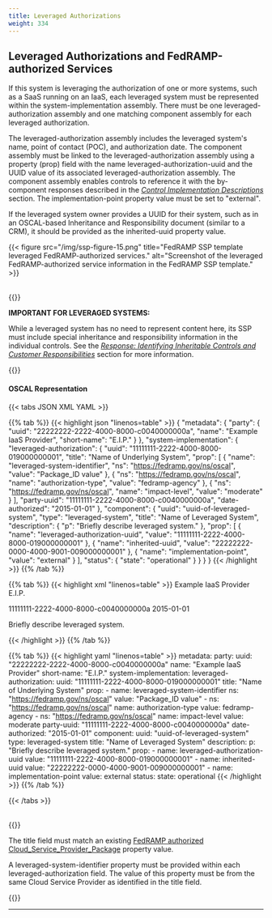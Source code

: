```yaml
---
title: Leveraged Authorizations
weight: 334
---
```

## Leveraged Authorizations and FedRAMP-authorized Services

If this system is leveraging the authorization of one or more systems, such as a SaaS running on an IaaS, each leveraged system must be represented within the system-implementation assembly. There must be one leveraged-authorization assembly and one matching component assembly for each leveraged authorization.

The leveraged-authorization assembly includes the leveraged system's name, point of contact (POC), and authorization date. The component assembly must be linked to the leveraged-authorization assembly using a property (prop) field with the name leveraged-authorization-uuid and the
UUID value of its associated leveraged-authorization assembly. The component assembly enables controls to reference it with the by-component responses described in the [*Control Implementation Descriptions*](/documentation/ssp/6-security-controls/#control-implementation-descriptions) section. The implementation-point property value must be set to "external".

If the leveraged system owner provides a UUID for their system, such as in an OSCAL-based Inheritance and Responsibility document (similar to a CRM), it should be provided as the inherited-uuid property value.

{{< figure src="/img/ssp-figure-15.png" title="FedRAMP SSP template leveraged FedRAMP-authorized services." alt="Screenshot of the leveraged FedRAMP-authorized service information in the FedRAMP SSP template." >}}

<br />
{{<callout>}}

**IMPORTANT FOR LEVERAGED SYSTEMS:**

While a leveraged system has no need to represent content here, its SSP must include special inheritance and responsibility information in the individual controls. See the [*Response: Identifying Inheritable Controls and Customer Responsibilities*](/documentation/ssp/6-security-controls/#response-identifying-inheritable-controls-and-customer-responsibilities) section for more information.

{{</callout>}}

#### OSCAL Representation
{{< tabs JSON XML YAML >}}

{{% tab %}}
{{< highlight json "linenos=table" >}}
{
  "metadata": {
    "party": {
      "uuid": "22222222-2222-4000-8000-c0040000000a",
      "name": "Example IaaS Provider",
      "short-name": "E.I.P."
    }
  },
  "system-implementation": {
    "leveraged-authorization": {
      "uuid": "11111111-2222-4000-8000-019000000001",
      "title": "Name of Underlying System",
      "prop": [
        {
          "name": "leveraged-system-identifier",
          "ns": "https://fedramp.gov/ns/oscal",
          "value": "Package_ID value"
        },
        {
          "ns": "https://fedramp.gov/ns/oscal",
          "name": "authorization-type",
          "value": "fedramp-agency"
        },
        {
          "ns": "https://fedramp.gov/ns/oscal",
          "name": "impact-level",
          "value": "moderate"
        }
      ],
      "party-uuid": "11111111-2222-4000-8000-c0040000000a",
      "date-authorized": "2015-01-01"
    },
    "component": {
      "uuid": "uuid-of-leveraged-system",
      "type": "leveraged-system",
      "title": "Name of Leveraged System",
      "description": {
        "p": "Briefly describe leveraged system."
      },
      "prop": [
        {
          "name": "leveraged-authorization-uuid",
          "value": "11111111-2222-4000-8000-019000000001"
        },
        {
          "name": "inherited-uuid",
          "value": "22222222-0000-4000-9001-009000000001"
        },
        {
          "name": "implementation-point",
          "value": "external"
        }
      ],
      "status": {
        "state": "operational"
      }
    }
  }
}
{{< /highlight >}}
{{% /tab %}}

{{% tab %}}
{{< highlight xml "linenos=table" >}}
<metadata>
    <!-- CSP name -->
    <party uuid="22222222-2222-4000-8000-c0040000000a">
        <name>Example IaaS Provider</name>
        <short-name>E.I.P.</short-name>
    </party>
</metadata>
<!-- cut import-profile, system-characteristics -->
<system-implementation>
    <leveraged-authorization uuid="11111111-2222-4000-8000-019000000001">
        <title>Name of Underlying System</title>
        <!-- FedRAMP Package ID -->
        <prop name="leveraged-system-identifier" ns="https://fedramp.gov/ns/oscal" value="Package_ID value" />
        <prop ns="https://fedramp.gov/ns/oscal" name="authorization-type" value="fedramp-agency"/>
        <prop ns="https://fedramp.gov/ns/oscal" name="impact-level" value="moderate"/>
        <party-uuid>11111111-2222-4000-8000-c0040000000a</party-uuid>
        <date-authorized>2015-01-01</date-authorized>
    </leveraged-authorization>
    <!-- CSO name & service description -->
    <component uuid="uuid-of-leveraged-system" type="leveraged-system">
        <title>Name of Leveraged System</title>
        <description>
            <p>Briefly describe leveraged system.</p>
        </description>
        <prop name="leveraged-authorization-uuid" value="11111111-2222-4000-8000-019000000001" />
        <prop name="inherited-uuid" value="22222222-0000-4000-9001-009000000001" />
        <prop name="implementation-point" value="external"/>
        <!-- FedRAMP prop extensions for table 6.1 columns -->
        <status state="operational"/>
    </component>
</system-implementation>
{{< /highlight >}}
{{% /tab %}}

{{% tab %}}
{{< highlight yaml "linenos=table" >}}
metadata:
  party:
    uuid: "22222222-2222-4000-8000-c0040000000a"
    name: "Example IaaS Provider"
    short-name: "E.I.P."
system-implementation:
  leveraged-authorization:
    uuid: "11111111-2222-4000-8000-019000000001"
    title: "Name of Underlying System"
    prop:
      - name: leveraged-system-identifier
        ns: "https://fedramp.gov/ns/oscal"
        value: "Package_ID value"
      - ns: "https://fedramp.gov/ns/oscal"
        name: authorization-type
        value: fedramp-agency
      - ns: "https://fedramp.gov/ns/oscal"
        name: impact-level
        value: moderate
    party-uuid: "11111111-2222-4000-8000-c0040000000a"
    date-authorized: "2015-01-01"
  component:
    uuid: "uuid-of-leveraged-system"
    type: leveraged-system
    title: "Name of Leveraged System"
    description:
      p: "Briefly describe leveraged system."
    prop:
      - name: leveraged-authorization-uuid
        value: "11111111-2222-4000-8000-019000000001"
      - name: inherited-uuid
        value: "22222222-0000-4000-9001-009000000001"
      - name: implementation-point
        value: external
    status:
      state: operational
{{< /highlight >}}
{{% /tab %}}

{{< /tabs >}}

<br />
{{<callout>}}

The title field must match an existing [FedRAMP authorized Cloud_Service_Provider_Package](https://raw.githubusercontent.com/18F/fedramp-data/master/data/data.json) property value.

A leveraged-system-identifier property must be provided within each leveraged-authorization field.  The value of this property must be from the same Cloud Service Provider as identified in the title field.

{{</callout>}}
<br />

---
